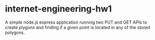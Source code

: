 # internet-engineering-hw1
A simple node.js express application running two PUT and GET APIs to create plygons and finding if a given point is located in any of the stored polygons.
